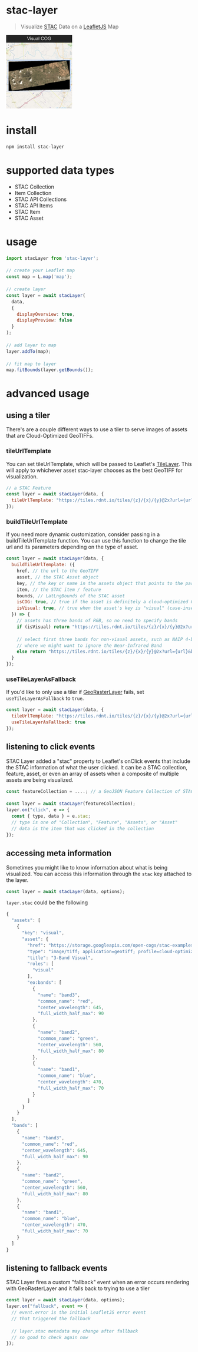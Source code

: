 # stac-layer
> Visualize [STAC](https://stacspec.org/) Data on a [LeafletJS](https://leafletjs.com/) Map

<img src="./stac-layer.gif" height=200>

# install
```bash
npm install stac-layer
```

# supported data types
- STAC Collection
- Item Collection
- STAC API Collections
- STAC API Items
- STAC Item
- STAC Asset

# usage
```js
import stacLayer from 'stac-layer';

// create your Leaflet map
const map = L.map('map');

// create layer
const layer = await stacLayer(
  data,
  {
    displayOverview: true,
    displayPreview: false
  }
);

// add layer to map
layer.addTo(map);

// fit map to layer
map.fitBounds(layer.getBounds());
```

# advanced usage
## using a tiler
There's are a couple different ways to use a tiler to serve images of assets
that are Cloud-Optimized GeoTIFFs.
### tileUrlTemplate
You can set tileUrlTemplate, which will be passed to Leaflet's [TileLayer](https://leafletjs.com/reference-1.7.1.html#tilelayer).  This will apply to whichever asset stac-layer chooses as the best GeoTIFF for visualization.
```js
// a STAC Feature
const layer = await stacLayer(data, {
  tileUrlTemplate: "https://tiles.rdnt.io/tiles/{z}/{x}/{y}@2x?url={url}"
});
```
### buildTileUrlTemplate
If you need more dynamic customization, consider passing in a buildTileUrlTemplate function.
You can use this function to change the tile url and its parameters depending on the 
type of asset.
```js
const layer = await stacLayer(data, {
  buildTileUrlTemplate: ({
    href, // the url to the GeoTIFF
    asset, // the STAC Asset object
    key, // the key or name in the assets object that points to the particular asset
    item, // the STAC item / feature
    bounds, // LatLngBounds of the STAC asset
    isCOG: true, // true if the asset is definitely a cloud-optimized GeoTIFF
    isVisual: true, // true when the asset's key is "visual" (case-insensitive)
  }) => {
    // assets has three bands of RGB, so no need to specify bands
    if (isVisual) return "https://tiles.rdnt.io/tiles/{z}/{x}/{y}@2x?url={url}";

    // select first three bands for non-visual assets, such as NAIP 4-band imagery
    // where we might want to ignore the Near-Infrared Band
    else return "https://tiles.rdnt.io/tiles/{z}/{x}/{y}@2x?url={url}&bands=1,2,3"
  }
});
```
### useTileLayerAsFallback
If you'd like to only use a tiler if [GeoRasterLayer](https://github.com/geotiff/georaster-layer-for-leaflet) fails, set `useTileLayerAsFallback` to `true`.
```js
const layer = await stacLayer(data, {
  tileUrlTemplate: "https://tiles.rdnt.io/tiles/{z}/{x}/{y}@2x?url={url}",
  useTileLayerAsFallback: true
});
```

## listening to click events
STAC Layer added a "stac" property to Leaflet's onClick events that include the STAC information
of what the user clicked.  It can be a STAC collection, feature, asset, or even an array of assets
when a composite of multiple assets are being visualized.
```js
const featureCollection = ....; // a GeoJSON Feature Collection of STAC Features

const layer = await stacLayer(featureCollection);
layer.on("click", e => {
  const { type, data } = e.stac;
  // type is one of "Collection", "Feature", "Assets", or "Asset"
  // data is the item that was clicked in the collection
});
```

## accessing meta information
Sometimes you might like to know information about what is being visualized.
You can access this information through the `stac` key attached to the layer.
```js
const layer = await stacLayer(data, options);
```
`layer.stac` could be the following
```js
{
  "assets": [
    {
      "key": "visual",
      "asset": {
        "href": "https://storage.googleapis.com/open-cogs/stac-examples/20201211_223832_CS2.tif",
        "type": "image/tiff; application=geotiff; profile=cloud-optimized",
        "title": "3-Band Visual",
        "roles": [
          "visual"
        ],
        "eo:bands": [
          {
            "name": "band3",
            "common_name": "red",
            "center_wavelength": 645,
            "full_width_half_max": 90
          },
          {
            "name": "band2",
            "common_name": "green",
            "center_wavelength": 560,
            "full_width_half_max": 80
          },
          {
            "name": "band1",
            "common_name": "blue",
            "center_wavelength": 470,
            "full_width_half_max": 70
          }
        ]
      }
    }
  ],
  "bands": [
    {
      "name": "band3",
      "common_name": "red",
      "center_wavelength": 645,
      "full_width_half_max": 90
    },
    {
      "name": "band2",
      "common_name": "green",
      "center_wavelength": 560,
      "full_width_half_max": 80
    },
    {
      "name": "band1",
      "common_name": "blue",
      "center_wavelength": 470,
      "full_width_half_max": 70
    }
  ]
}
```

## listening to fallback events
STAC Layer fires a custom "fallback" event when an error occurs rendering
with GeoRasterLayer and it falls back to trying to use a tiler
```js
const layer = await stacLayer(data, options);
layer.on("fallback", event => {
  // event.error is the initial LeafletJS error event
  // that triggered the fallback

  // layer.stac metadata may change after fallback
  // so good to check again now
});
```
